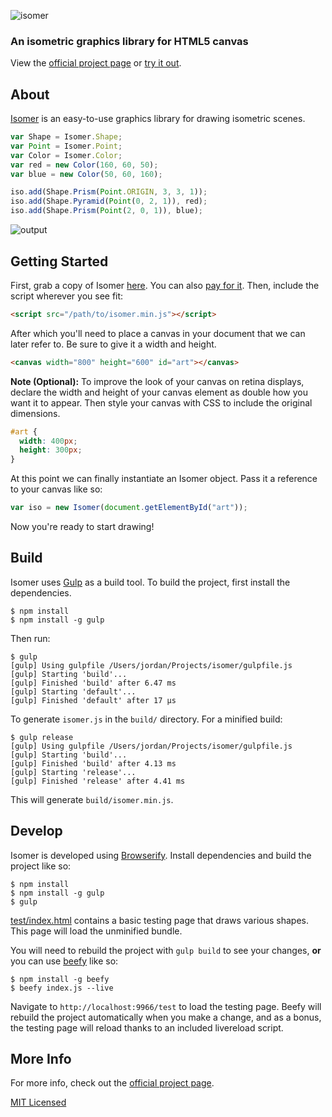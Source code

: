 ![isomer](https://i.cloudup.com/kQrnH2x5XE-3000x3000.png)

### An isometric graphics library for HTML5 canvas

View the [official project page](http://jdan.github.io/isomer/) or [try it out](http://codepen.io/jdan/pen/HmGCz/left/?editors=001).

## About

[Isomer](http://jdan.github.io/isomer/) is an easy-to-use graphics library for drawing isometric scenes.

```javascript
var Shape = Isomer.Shape;
var Point = Isomer.Point;
var Color = Isomer.Color;
var red = new Color(160, 60, 50);
var blue = new Color(50, 60, 160);

iso.add(Shape.Prism(Point.ORIGIN, 3, 3, 1));
iso.add(Shape.Pyramid(Point(0, 2, 1)), red);
iso.add(Shape.Prism(Point(2, 0, 1)), blue);
```

![output](https://i.cloudup.com/V_jJ8lRpZV-300x300.png)

## Getting Started

First, grab a copy of Isomer [here](https://github.com/jdan/isomer/releases/latest). You can also [pay for it](https://gumroad.com/l/Xzlg). Then, include the script wherever you see fit:

```html
<script src="/path/to/isomer.min.js"></script>
```

After which you'll need to place a canvas in your document that we can later refer to. Be sure to give it a width and height.

```html
<canvas width="800" height="600" id="art"></canvas>
```

**Note (Optional):** To improve the look of your canvas on retina displays, declare the width and height of your canvas element as double how you want it to appear. Then style your canvas with CSS to include the original dimensions.

```css
#art {
  width: 400px;
  height: 300px;
}
```

At this point we can finally instantiate an Isomer object. Pass it a reference to your canvas like so:

```javascript
var iso = new Isomer(document.getElementById("art"));
```

Now you're ready to start drawing!

## Build

Isomer uses [Gulp](http://gulpjs.com/) as a build tool. To build the project,
first install the dependencies.

```
$ npm install
$ npm install -g gulp
```

Then run:

```
$ gulp
[gulp] Using gulpfile /Users/jordan/Projects/isomer/gulpfile.js
[gulp] Starting 'build'...
[gulp] Finished 'build' after 6.47 ms
[gulp] Starting 'default'...
[gulp] Finished 'default' after 17 μs
```

To generate `isomer.js` in the `build/` directory. For a minified build:

```
$ gulp release
[gulp] Using gulpfile /Users/jordan/Projects/isomer/gulpfile.js
[gulp] Starting 'build'...
[gulp] Finished 'build' after 4.13 ms
[gulp] Starting 'release'...
[gulp] Finished 'release' after 4.41 ms
```

This will generate `build/isomer.min.js`.

## Develop

Isomer is developed using [Browserify](http://browserify.org/). Install
dependencies and build the project like so:

```
$ npm install
$ npm install -g gulp
$ gulp
```

[test/index.html](https://github.com/jdan/isomer/blob/master/test/index.html) contains a basic testing page that draws various shapes. This page will load the unminified bundle.

You will need to rebuild the project with `gulp build` to see your
changes, **or** you can use [beefy](https://github.com/chrisdickinson/beefy) like so:

```
$ npm install -g beefy
$ beefy index.js --live
```

Navigate to `http://localhost:9966/test` to load the testing page.
Beefy will rebuild the project automatically when you make a change, and as a
bonus, the testing page will reload thanks to an included livereload
script.

## More Info

For more info, check out the [official project page](http://jdan.github.io/isomer).

[MIT Licensed](https://github.com/jdan/isomer/blob/master/LICENSE)
